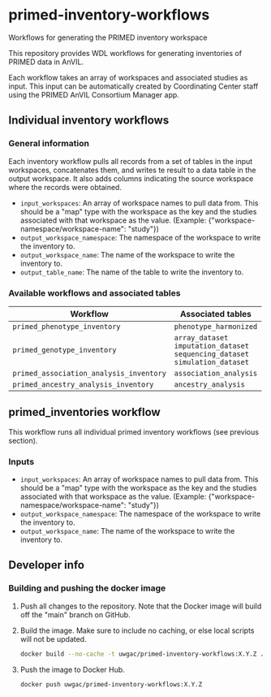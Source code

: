 # primed-inventory-workflows
Workflows for generating the PRIMED inventory workspace

This repository provides WDL workflows for generating inventories of PRIMED data in AnVIL.

Each workflow takes an array of workspaces and associated studies as input.
This input can be automatically created by Coordinating Center staff using the PRIMED AnVIL Consortium Manager app.

## Individual inventory workflows

### General information

Each inventory workflow pulls all records from a set of tables in the input workspaces, concatenates them, and writes te result to a data table in the output workspace.
It also adds columns indicating the source workspace where the records were obtained.

- `input_workspaces`: An array of workspace names to pull data from. This should be a "map" type with the workspace as the key and the studies associated with that workspace as the value. (Example: {"workspace-namespace/workspace-name": "study"})
- `output_workspace_namespace`: The namespace of the workspace to write the inventory to.
- `output_workspace_name`: The name of the workspace to write the inventory to.
- `output_table_name`: The name of the table to write the inventory to.


### Available workflows and associated tables


| Workflow    | Associated tables |
| -------- | ------- |
| `primed_phenotype_inventory`            | `phenotype_harmonized` |
| `primed_genotype_inventory`             | `array_dataset` <br> `imputation_dataset` <br> `sequencing_dataset` <br> `simulation_dataset` |
| `primed_association_analysis_inventory` | `association_analysis` |
| `primed_ancestry_analysis_inventory`    | `ancestry_analysis` |


## primed_inventories workflow

This workflow runs all individual primed inventory workflows (see previous section).

### Inputs

- `input_workspaces`: An array of workspace names to pull data from. This should be a "map" type with the workspace as the key and the studies associated with that workspace as the value. (Example: {"workspace-namespace/workspace-name": "study"})
- `output_workspace_namespace`: The namespace of the workspace to write the inventory to.
- `output_workspace_name`: The name of the workspace to write the inventory to.


## Developer info

### Building and pushing the docker image

1. Push all changes to the repository. Note that the Docker image will build off the "main" branch on GitHub.

1. Build the image. Make sure to include no caching, or else local scripts will not be updated.

    ```bash
    docker build --no-cache -t uwgac/primed-inventory-workflows:X.Y.Z .
    ```

1. Push the image to Docker Hub.

    ```bash
    docker push uwgac/primed-inventory-workflows:X.Y.Z
    ```
